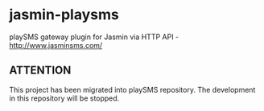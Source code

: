 # jasmin-playsms

playSMS gateway plugin for Jasmin via HTTP API - http://www.jasminsms.com/

ATTENTION
---------

This project has been migrated into playSMS repository. The development in this repository will be stopped.

